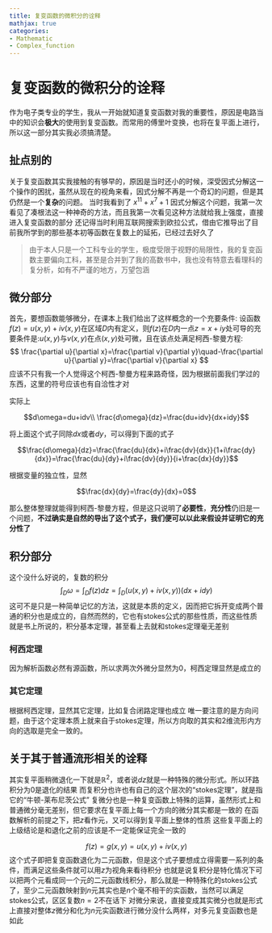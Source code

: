 ```yaml
---
title: 复变函数的微积分的诠释
mathjax: true
categories:
- Mathematic
- Complex_function
---
```



# 复变函数的微积分的诠释

作为电子类专业的学生，我从一开始就知道复变函数对我的重要性，原因是电路当中的知识会**极大**的使用到复变函数。而常用的傅里叶变换，也将在复平面上进行，所以这一部分其实我必须搞清楚。

<!--more-->
## 扯点别的
关于复变函数其实我接触的有够早的，原因是当时还小的时候，深受因式分解这一个操作的困扰，虽然从现在的视角来看，因式分解不再是一个奇幻的问题，但是其仍然是一个**复杂**的问题。
当时我看到了 $x^{11}+x^7+1$ 因式分解这个问题，我第一次看见了凑根法这一种神奇的方法，而且我第一次看见这种方法就给我上强度，直接进入复变函数的部分
还记得当时利用互联网搜索到欧拉公式，借由它推导出了目前我所学到的那些基本初等函数在复数上的延拓，已经过去好久了

>由于本人只是一个工科专业的学生，极度受限于视野的局限性，我的复变函数主要偏向工科，甚至是合并到了我的高数书中，我也没有特意去看理科的复分析，如有不严谨的地方，万望包涵

## 微分部分
首先，要想函数能够微分，在课本上我们给出了这样概念的一个充要条件:
设函数$f(z)=u(x,y)+iv(x,y)$在区域$D$内有定义，则$f(z)$在$D$内一点$z=x+iy$处可导的充要条件是:$u(x,y)$与$v(x,y)$在点$(x,y)$处可微，且在该点处满足柯西-黎曼方程:
$$
\frac{\partial u}{\partial x}=\frac{\partial v}{\partial y}\quad-\frac{\partial u}{\partial y}=\frac{\partial v}{\partial x}
$$
应该不只有我一个人觉得这个柯西-黎曼方程来路奇怪，因为根据前面我们学过的东西，这里的符号应该也有自洽性才对

实际上

$$d\omega=du+idv\\
\frac{d\omega}{dz}=\frac{du+idv}{dx+idy}$$

将上面这个式子同除$dx$或者$dy$，可以得到下面的式子

$$\frac{d\omega}{dz}=\frac{\frac{du}{dx}+i\frac{dv}{dx}}{1+i\frac{dy}{dx}}=\frac{\frac{du}{dy}+i\frac{dv}{dy}}{i+\frac{dx}{dy}}$$

根据变量的独立性，显然

$$\frac{dx}{dy}=\frac{dy}{dx}=0$$

那么整体整理就能得到柯西-黎曼方程，但是这只说明了**必要性**，**充分性**仍旧是一个问题，**不过确实是自然的导出了这个式子，我们便可以以此来假设并证明它的充分性了**

## 积分部分
这个没什么好说的，复数的积分
$$\int_D\omega = \int_Df(z)dz = \int_D (u(x,y)+iv(x,y))(dx+idy)$$
这可不是只是一种简单记忆的方法，这就是本质的定义，因而把它拆开变成两个普通的积分也是成立的，自然而然的，它也有stokes公式的那些性质，而这些性质就是书上所说的，积分基本定理，甚至看上去就和stokes定理毫无差别

### 柯西定理
因为解析函数必然有源函数，所以求两次外微分显然为0，柯西定理显然是成立的

### 其它定理
根据柯西定理，显然其它定理，比如复合闭路定理也成立
唯一要注意的是方向问题，由于这个定理本质上就来自于stokes定理，所以方向取的其实和2维流形内方向的选取是完全一致的。

## 关于其于普通流形相关的诠释
其实复平面稍微退化一下就是$\mathbb{R}^2$，或者说$dz$就是一种特殊的微分形式。所以环路积分为0是退化的结果
而复积分也许也有自己的这个层次的“stokes定理”，就是指它的“牛顿-莱布尼茨公式”
复微分也是一种复变函数上特殊的运算，虽然形式上和普通微分毫无差别，但它要求在复平面上每一个方向的微分其实都是一致的
在函数解析的前提之下，把$z$看作元，又可以得到复平面上整体的性质
这些复平面上的上级结论是和退化之前的应该是不一定能保证完全一致的

$$
f(z)=g(x,y)=u(x,y)+iv(x,y)
$$
这个式子即把复变函数退化为二元函数，但是这个式子要想成立得需要一系列的条件，而满足这些条件就可以用$z$为视角来看待积分
也就是说复积分是特化情况下可以把两个元看成同一个元的二元函数线积分，那么就是一种特殊化的stokes公式了，至少二元函数映射到$n$元其实也是$n$个毫不相干的实函数，当然可以满足stokes公式，区区复数$n=2$不在话下
对微分来说，直接变成其实微分也就是形式上直接对整体$z$微分和化为$n$元实函数进行微分没什么两样，对多元复变函数也是如此